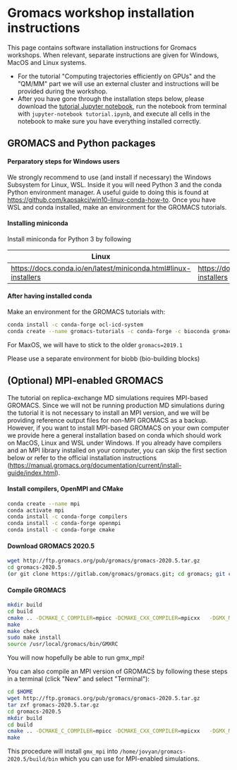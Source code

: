 # Gromacs workshop installation instructions

This page contains software installation instructions for Gromacs workshops. When relevant, separate instructions are given for Windows, MacOS and Linux systems.

- For the tutorial "Computing trajectories efficiently on GPUs" and the "QM/MM" part we will use an external cluster and instructions will be provided during the workshop.
- After you have gone through the installation steps below, please download the [tutorial Jupyter notebook](tutorial.ipynb), run the notebook from terminal with `jupyter-notebook tutorial.ipynb`, and execute all cells in the notebook to make sure you have everything installed correctly.

## GROMACS and Python packages

#### Perparatory steps for Windows users

We strongly recommend to use (and install if necessary) the Windows Subsystem for Linux, WSL. Inside it you will need Python 3 and the conda Python environment manager. A useful guide to doing this is found at https://github.com/kapsakcj/win10-linux-conda-how-to. Once you have WSL and conda installed, make an environment for the GROMACS tutorials.

#### Installing miniconda

Install miniconda for Python 3 by following

| Linux | MacOS | Windows|
|---|---|---|
| https://docs.conda.io/en/latest/miniconda.html#linux-installers | https://docs.conda.io/en/latest/miniconda.html#macosx-installers | https://github.com/kapsakcj/win10-linux-conda-how-to |

#### After having installed conda

Make an environment for the GROMACS tutorials with:

```bash
conda install -c conda-forge ocl-icd-system 
conda create --name gromacs-tutorials -c conda-forge -c bioconda gromacs=2020.5 matplotlib nglview notebook numpy requests pandas seaborn -c rdkit 
```

For MaxOS, we will have to stick to the older `gromacs=2019.1`

Please use a separate environment for biobb (bio-building blocks)

## (Optional) MPI-enabled GROMACS

The tutorial on replica-exchange MD simulations requires MPI-based GROMACS. Since we will not be running production MD simulations during the tutorial it is not necessary to install an MPI version, and we will be providing reference output files for non-MPI GROMACS as a backup. 
However, if you want to install MPI-based GROMACS on your own computer we provide here a general installation based on conda which should work on MacOS, Linux and WSL under Windows. If you already have compilers and an MPI library installed on your computer, you can skip the first section below or refer to the official installation instructions (https://manual.gromacs.org/documentation/current/install-guide/index.html). 

#### Install compilers, OpenMPI and CMake

```bash
conda create --name mpi
conda activate mpi
conda install -c conda-forge compilers
conda install -c conda-forge openmpi
conda install -c conda-forge cmake
```

#### Download GROMACS 2020.5

```bash
wget http://ftp.gromacs.org/pub/gromacs/gromacs-2020.5.tar.gz 
cd gromacs-2020.5
(or git clone https://gitlab.com/gromacs/gromacs.git; cd gromacs; git checkout v2020.5)
```

#### Compile GROMACS

```bash
mkdir build
cd build
cmake .. -DCMAKE_C_COMPILER=mpicc -DCMAKE_CXX_COMPILER=mpicxx   -DGMX_MPI=ON -DGMX_DOUBLE=OFF  -DGMX_BUILD_OWN_FFTW=ON -DREGRESSIONTEST_DOWNLOAD=ON
make
make check
sudo make install
source /usr/local/gromacs/bin/GMXRC
```

You will now hopefully be able to run gmx_mpi!

You can also compile an MPI version of GROMACS by following these steps in a terminal (click "New" and select "Terminal"):

```bash
cd $HOME
wget http://ftp.gromacs.org/pub/gromacs/gromacs-2020.5.tar.gz
tar zxf gromacs-2020.5.tar.gz
cd gromacs-2020.5
mkdir build
cd build
cmake .. -DCMAKE_C_COMPILER=mpicc -DCMAKE_CXX_COMPILER=mpicxx   -DGMX_MPI=ON -DGMX_DOUBLE=OFF  -DGMX_FFT_LIBRARY=fftpack
make
```

This procedure will install `gmx_mpi` into `/home/jovyan/gromacs-2020.5/build/bin` which you can use for MPI-enabled simulations.
